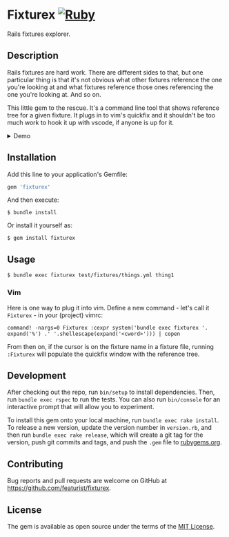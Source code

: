 # Fixturex [![Ruby](https://github.com/artemave/fixturex/actions/workflows/ruby.yml/badge.svg)](https://github.com/artemave/fixturex/actions/workflows/ruby.yml)

Rails fixtures explorer.

## Description

Rails fixtures are hard work. There are different sides to that, but one particular thing is that it's not obvious what other fixtures reference the one you're looking at and what fixtures reference those ones referencing the one you're looking at. And so on.

This little gem to the rescue. It's a command line tool that shows reference tree for a given fixture. It plugs in to vim's quickfix and it shouldn't be too much work to hook it up with vscode, if anyone is up for it.

<details>
  <summary>Demo</summary>
    
https://user-images.githubusercontent.com/23721/135531049-527640b0-f2f9-436b-923d-c5fc4d9f3fe8.mp4

</details>


## Installation

Add this line to your application's Gemfile:

```ruby
gem 'fixturex'
```

And then execute:

    $ bundle install

Or install it yourself as:

    $ gem install fixturex

## Usage

    $ bundle exec fixturex test/fixtures/things.yml thing1
    
### Vim

Here is one way to plug it into vim. Define a new command - let's call it `Fixturex` - in your (project) vimrc:

```vim
command! -nargs=0 Fixturex :cexpr system('bundle exec fixturex '. expand('%') .' '.shellescape(expand('<cword>'))) | copen
```

From then on, if the cursor is on the fixture name in a fixture file, running `:Fixturex` will populate the quickfix window with the reference tree.

## Development

After checking out the repo, run `bin/setup` to install dependencies. Then, run `bundle exec rspec` to run the tests. You can also run `bin/console` for an interactive prompt that will allow you to experiment.

To install this gem onto your local machine, run `bundle exec rake install`. To release a new version, update the version number in `version.rb`, and then run `bundle exec rake release`, which will create a git tag for the version, push git commits and tags, and push the `.gem` file to [rubygems.org](https://rubygems.org).

## Contributing

Bug reports and pull requests are welcome on GitHub at https://github.com/featurist/fixturex.


## License

The gem is available as open source under the terms of the [MIT License](https://opensource.org/licenses/MIT).
